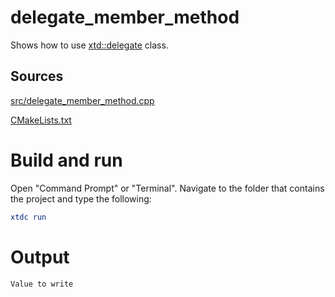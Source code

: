# delegate_member_method

Shows how to use [xtd::delegate](../../../../src/xtd.core/include/xtd/delegate.h) class.

## Sources

[src/delegate_member_method.cpp](src/delegate_member_method.cpp)

[CMakeLists.txt](CMakeLists.txt)

# Build and run

Open "Command Prompt" or "Terminal". Navigate to the folder that contains the project and type the following:

```cmake
xtdc run
```

# Output

```
Value to write
```
